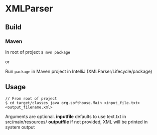 # XMLParser

## Build

### Maven

In root of project
`$ mvn package`

or

Run `package` in Maven project in IntelliJ (XMLParser/Lifecycle/package)

## Usage


```
// From root of project
$ cd target/classes java org.softhouse.Main <input_file.txt> <output_filename.xml>
```

Arguments are optional.
**inputfile** defaults to use text.txt in src/main/resources/
**outputfile** if not provided, XML will be printed in system output

